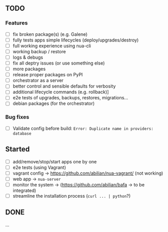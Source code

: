 ## TODO

### Features

- [ ] fix broken package(s) (e.g. Galene)
- [ ] fully tests apps simple lifecycles (deploy/upgrades/destroy)
- [ ] full working experience using nua-cli
- [ ] working backup / restore
- [ ] logs & debugs
- [ ] fix all deptry issues (or use something else)
- [ ] more packages
- [ ] release proper packages on PyPI
- [ ] orchestrator as a server
- [ ] better control and sensible defaults for verbosity
- [ ] additional lifecycle commands (e.g. rollback)]
- [ ] e2e tests of upgrades, backups, restores, migrations...
- [ ] debian packages (for the orchestrator)

### Bug fixes

- [ ] Validate config before build: `Error: Duplicate name in providers: database`

## Started

- [ ] add/remove/stop/start apps one by one
- [ ] e2e tests (using Vagrant)
- [ ] vagrant config -> <https://github.com/abilian/nua-vagrant/> (not working)
- [ ] web app -> `nua-server`
- [ ] monitor the system -> (https://github.com/abilian/bafa -> to be integrated)
- [ ] streamline the installation process (`curl ... | python`?)

## DONE

...
